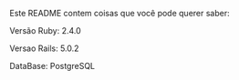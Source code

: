 Este README contem coisas que você pode querer saber:

Versão Ruby: 2.4.0

Versao Rails: 5.0.2

DataBase: PostgreSQL
